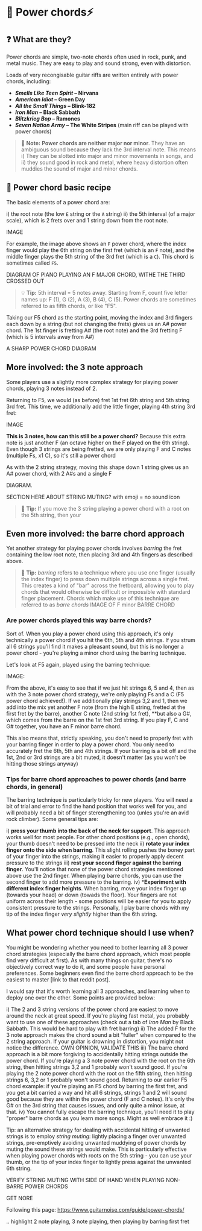# 💪 Power chords⚡

## ❓ What are they? 

Power chords are simple, two-note chords often used in rock, punk, and metal music. They are easy to play and sound strong, even with distortion. 

Loads of very recongisable guitar riffs are written entirely with power chords, including:

- **_Smells Like Teen Spirit_ – Nirvana**
- **_American Idiot_ – Green Day**
- **_All the Small Things_ – Blink-182**
- **_Iron Man_ – Black Sabbath**
- **_Blitzkrieg Bop_ – Ramones**
- **_Seven Nation Army_ – The White Stripes** (main riff can be played with power chords)



> 📌 **Note:** **Power chords are neither major nor minor**. They have an ambiguous sound because they lack the 3rd interval note. This means i) They can be slotted into major and minor movements in songs, and ii) they sound good in rock and metal, where heavy distortion often muddies the sound of major and minor chords. 

## :fried_egg: Power chord basic recipe

The basic elements of a power chord are:

i) the root note (the low `E` string or the `A` string)
ii) the 5th interval (of a major scale), which is 2 frets over and 1 string down from the root note. 

IMAGE

For example, the image above shows an `F` power chord, where the index finger would play the 6th string on the first fret (which is an `F` note), and the middle finger plays the 5th string of the 3rd fret (which is a `C`). This chord is sometimes called `F5`. 

DIAGRAM OF PIANO PLAYING AN F MAJOR CHORD, WITHE THE THIRD CROSSED OUT


> 💡 **Tip:** 5th interval = 5 notes away. Starting from F, count five letter names up: F (1), G (2), A (3), B (4), C (5). Power chords are sometimes referred to as fifth chords, or like "F5".

Taking our F5 chord as the starting point, moving the index and 3rd fingers each down by a string (but not changing the frets) gives us an A# power chord. The 1st finger is fretting A# (the root note) and the 3rd fretting F (which is 5 intervals away from A#)

A SHARP POWER CHORD DIAGRAM




## More involved: the 3 note approach

Some players use a slightly more complex strategy for playing power chords, playing 3 notes instead of 2. 

Returning to F5, we would (as before) fret 1st fret 6th string and 5th string 3rd fret. This time, we additionally add the little finger, playing 4th string 3rd fret:

IMAGE

**This is 3 notes, how can this still be a power chord?** Because this extra note is just another F (an octave higher on the F played on the 6th string). Even though 3 strings are being fretted, we are only playing F and C notes (multiple Fs, x1 C), so it's still a power chord

As with the 2 string strategy, moving this shape down 1 string gives us an A# power chord, with 2 A#s and a single F

DIAGRAM.


SECTION HERE ABOUT STRING MUTING? with emoji = no sound icon



> 📌 **Tip:**  If you move the 3 string playing a power chord with a root on the 5th string, then your 


## Even more involved: the barre chord approach

Yet another strategy for playing power chords involves _barring_ the fret containing the low root note, then placing 3rd and 4th fingers as described above.

> 📌 **Tip:** _barring_ refers to a technique where you use one finger (usually the index finger) to press down multiple strings across a single fret. This creates a kind of "bar" across the fretboard, allowing you to play chords that would otherwise be difficult or impossible with standard finger placement. Chords which make use of this technique are referred to as _barre chords_
IMAGE OF F minor BARRE CHORD


### Are power chords played this way barre chords?

Sort of. When you play a power chord using this approach, it's only technically a power chord if you hit the 6th, 5th and 4th strings. If you strum all 6 strings you'll find it makes a pleasant sound, but this is no longer a power chord - you're playing a minor chord using the barring technique. 

Let's look at F5 again, played using the barring technique:

IMAGE:

From the above, it's easy to see that if we just hit strings 6, 5 and 4, then as with the 3 note power chord strategy, we're only playing Fs and a C (F5 power chord achieved!). If we additionally play strings 3,2 and 1, then we add into the mix yet another F note (from the high E string, fretted at the first fret by the barre), another C note (2nd string 1st fret), **but also a G#, which comes from the barre on the 1st fret 3rd string. If you play F, C and G# together, you have an F minor barre chord. 

This also means that, strictly speaking, you don't need to properly fret with your barring finger in order to play a power chord. You only need to accurately fret the 6th, 5th and 4th strings. If your barring is a bit off and the 1st, 2nd or 3rd strings are a bit muted, it doesn't matter (as you won't be hitting those strings anyway)

### Tips for barre chord approaches to power chords (and barre chords, in general)

The barring technique is particularly tricky for new players. You will need a bit of trial and error to find the hand position that works well for you, and will probably need a bit of finger sterengthening too (unles you're an avid rock climber). Some general tips are:

i) **press your thumb into the back of the neck for support**. This approach works well for most people. For other chord positions (e.g., open chords), your thumb doesn't need to be pressed into the neck 
ii) **rotate your index finger onto the side when barring**. This slight rolling pushes the boney part of your finger into the strings, making it easier to properly apply decent pressure to the strings
iii) **rest your second finger against the barring finger**. You'll notice that none of the power chord strategies mentioned above use the 2nd finger. When playing barre chords, you can use the second finger to add more pressure to the barring. 
iv) ***Experiment with different index finger heights**. When barring, move your index finger up (towards your head) or down (towads the floor). Your fingers are not uniform across their length - some positions will be easier for you to apply consistent pressure to the strings. Personally, I play barre chords with my tip of the index finger _very slightly_ higher than the 6th string.


## What power chord technique should I use when?

You might be wondering whether you need to bother learning all 3 power chord strategies (especially the barre chord approach, which most people find very difficult at first). As with many things on guitar, there's no objectively correct way to do it, and some people have personal preferences. Some beginners even find the barre chord approach to be the easiest to master [link to that reddit post].

I would say that it's worth learning all 3 approaches, and learning when to deploy one over the other. Some points are provided below:

i) The 2 and 3 string versions of the power chord are easiest to move around the neck at great speed. If you're playing fast metal, you probably want to use one of these approaches (check out a tab of _Iron Man_ by Black Sabbath. This would be hard to play with fret barring)
ii) The added F for the 3 note approach makes the chord sound a bit "fuller" when compared to the 2 string approach. If your guitar is drowning in distortion, you might not notice the difference. OWN OPINION, VALIDATE THIS
iii) The barre chord approach is a bit more forgiving to accidentally hitting strings outside the power chord. If you're playing a 3 note power chord with the root on the 6th string, then hitting strings 3,2 and 1 probably won't sound good. If you're playing the 2 note power chord with the root on the fifth string, then hitting strings 6, 3,2 or 1 probably won't sound good. Returning to our earlier F5 chord example: if you're playing an F5 chord by barring the first fret, and you get a bit carried a way and hit all 6 strings, strings 1 and 2 will sound good because they are within the power chord (F and C notes). It's only the G# on the 3rd string that causes issues, and only quite a minor issue, at that. 
iv) You cannot fully escape the barring technique, you'll need it to play "proper" barre chords as you learn more songs. Might as well embrace it :)


Tip: an alternative strategy for dealing with accidental hitting of unwanted strings is to employ _string muting_: lightly placing a finger over unwanted strings, pre-emptively avoiding unwanted muddying of power chords by muting the sound these strings would make. This is particularly effective when playing power chords with roots on the 5th string - you can use your thumb, or the tip of your index finger to lightly press against the unwanted 6th string. 


VERIFY STRING MUTING WITH SIDE OF HAND WHEN PLAYING NON-BARRE POWER CHORDS



GET NORE








Following this page: https://www.guitarnoise.com/guide/power-chords/

.. highlight 2 note playing, 3 note playing, then playing by barring first fret
